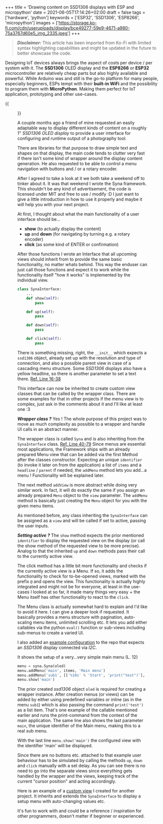 +++
title = 'Drawing content on SSD1306 displays with ESP and micropython'
date = 2021-06-05T17:14:26+02:00
draft = false
tags = ['hardware', 'python']
keywords = ['ESP32', 'SSD1306', 'ESP8266', 'micropython']
images = ['https://storage.ko-fi.com/cdn/useruploads/display/bce49277-59e9-4671-a980-75a3767d60e5_img_2335.jpeg']
+++

> ***Disclaimer:*** This article has been imported from Ko-Fi with limited syntax highlighting capabilities and might be updated in the future to better showcase the code.

Designing IoT devices always brings the aspect of costs per device / per system with it. The **SSD1306** OLED display and the **ESP8266** or **ESP32** microcontroller are relatively cheap parts but also highly available and powerful. While Arduino was and still is the go-to platform for many people, especially beginners, ESPs tempt with their **built-in WiFi** and the possibility to program them with **MicroPython**. Making them perfect for IoT application, prototyping and other use-cases.

{{<figure src="https://storage.ko-fi.com/cdn/useruploads/display/bce49277-59e9-4671-a980-75a3767d60e5_img_2335.jpeg" title="Test setup with an ESP32">}}

A couple months ago a friend of mine requested an easily adaptable way to display different kinds of content on a roughly 1" *SSD1306 OLED display* to provide a user interface for configuring and runtime output of a photography tool.

There are libraries for that purpose to draw simple text and shapes on that display, the main code tends to clutter very fast if there isn't some kind of wrapper around the display content generation. He also requested to be able to control a menu navigation with buttons and / or a rotary encoder.


After I agreed to take a look at it we both take a weekend off to tinker about it. It was that weekend I wrote the Syna framework. This shouldn't be any kind of advertisement, the code is licensed under MIT and free to use / modify :D I just want to give a little introduction in how to use it properly and maybe it will help you with your next project. 


At first, I thought about what the main functionality of a user interface should be...
- **show** (to actually display the content)
- **up** and **down** (for navigating by turning e.g. a rotary encoder)
- **click** (as some kind of ENTER or confirmation)

After those functions I wrote an Interface that all upcoming views should inherit from to provide the same basic functionality, no matter whats behind. This way the enduser can just call those functions and expect it to work while the functionality itself "how it works" is implemented by the individual view.

```py
class SynaInterface:
    ...
    def show(self):
        pass

    def up(self):
        pass

    def down(self):
        pass

    def click(self):
        pass
```

There is something missing, right, the `__init__` which expects a `ssd1306` object, already set up with the resolution and type of connection, and also a possible parent view in case of a cascading menu structure. Some *SSD1306* displays also have a yellow headline, so there is another parameter to set a text there. [Ref. Line 16-38](https://github.com/Lipurd/syna/blob/main/syna.py)

This interface can now be inherited to create custom view classes that can be called by the wrapper class. There are some examples for that in other projects if the menu view is to complex, just ask in the comments about it and I'll like at least one :3

***Wrapper class ?*** Yes ! The whole purpose of this project was to move as much complexity as possible to a wrapper and handle UI calls in an abstract manner.

The wrapper class is called `Syna` and is also inheriting from the `SynaInterface` class. [Ref. Line 40-79](https://github.com/Lipurd/syna/blob/main/syna.py) Since menus are essential most applications, the Framework ships with an already prepared Menu view that can be added via the first Method after the classes constructor. Expecting an unique `identifier` (to invoke it later on from the application) a list of `items` and a `headline` / `parent` if needed, the `addMenu` method lets you add...a menu ! Functionality will be explained later.

The next method `addView` is more abstract while doing very similar work. In fact, it will do exactly the same if you assign an already prepared `Menu` object to the `view` parameter. The `addMenu` method is basically just creating the `Menu` object for you with the given menu items.

As mentioned before, any class inheriting the `SynaInterface` can be  assigned as a `view` and will be called if set to active, passing the user inputs.

***Setting active ?*** The `show` method expects the prior mentioned `identifier` to display the requested view on the display (or call the show method of the requested view to be more precise). Analog to that the inherited `up` and `down` methods pass their call to the currently active view.

The click method has a little bit more functionality and checks if the currently active view is a Menu. If so, it adds the functionality to check for to-be-opened views, marked with the prefix `@` and opens the view. This functionality is actually highly integrated and might not be for everyone, at least in the use-cases I looked at so far, it made many things very easy + the Menu itself has other functionality to react to the `click`. 

The Menu class is actually somewhat hard to explain and I'd like to avoid it here. I can give a deeper look if requested. It basically provides a menu structure with pagination, auto-scaling menu items, unlimited scrolling etc. It lets you add either callables via the python `eval()` function or sub-views including sub-menus to create a varied UI.

I also added an [example configuration](https://github.com/Lipurd/syna/blob/main/example.py) to the repo that expects an *SSD1306* display connected via *I2C*.

It shows the setup of a very...very simple main menu (L. 12)
```py
menu = syna.Syna(oled)
menu.addMenu('main', items, 'Main menu')
menu.addMenu('sub1', [['%10s' % 'Start', 'print("test")'], 'Test 100'], 'Submenu 1', 'main')
menu.show('main')
```

The prior created *ssd1306* object `oled` is required for creating a wrapper instance. After creation menus (or views) can be added by either using predefined variables or inline (as in the menu `sub1`) which is also passing the command `print('test')` as a list item. That's one example of the callable mentioned earlier and runs the print-command from the context of the main application. The same line also shows the last parameter `main`, the unique identifier of the Main menu, making this to a real sub menu.

With the last line `menu.show('main')` the configured view with the identifier 'main' will be displayed.

Since there are no buttons etc. attached to that example user behaviour has to be simulated by calling the methods `up`, `down` and `click` manually with a set delay. As you can see there is no need to go into the separate views since everything gets handled by the wrapper and the views, keeping track of the current "cursor position" and acting accordingly. 

Here is an example of a [custom view](https://github.com/Lipurd/timasledi/blob/main/modules/setup_view.py) I created for another project. It inherits and extends the `SynaInterface` to display a setup menu with auto-changing values etc. 

It's fun to work with and could be a reference / inspiration for other programmers, doesn't matter if beginner or experienced.